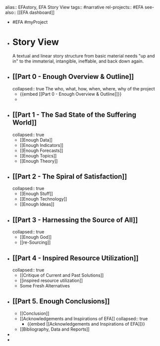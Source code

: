 alias:: EFAstory, EFA Story View
tags:: #narrative 
rel-projects:: #EFA 
see-also:: [[EFA dashboard]]
- #EFA #myProject
- # Story View
  A textual and linear story structure from basic material needs "up and in" to the immaterial, intangible, ineffable, and back down again.
- ## [[Part 0 - Enough Overview & Outline]] 
  collapsed:: true
  The who, what, how, when, where, why of the project
	- {{embed [[Part 0 - Enough Overview & Outline]]}}
	-
- ## [[Part 1 - The Sad State of the Suffering World]]
  collapsed:: true
	- [[Enough Data]]
	- [[Enough Indicators]]
	- [[Enough Forecasts]]
	- [[Enough Topics]]
	- [[Enough Theory]]
- ## [[Part 2 - The Spiral of Satisfaction]]
  collapsed:: true
	- [[Enough Stuff]]
	- [[Enough Technology]]
	- [[Enough Ideas]]
- ## [[Part 3 - Harnessing the Source of All]]
  collapsed:: true
	- [[Enough God]]
	- [[re-Sourcing]]
- ## [[Part 4 - Inspired Resource Utilization]]
  collapsed:: true
	- [[Critique of Current and Past Solutions]]
	- [[inspired resource utilization]]
	- Some Fresh Alternatives
- ## [[Part 5. Enough Conclusions]]
	- [[Conclusion]]
	- [[Acknowledgements and Inspirations of EFA]]
	  collapsed:: true
		- {{embed [[Acknowledgements and Inspirations of EFA]]}}
	- [[Bibliography, Data and Reports]]
-
-